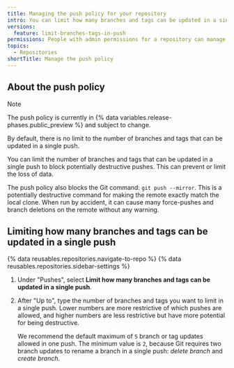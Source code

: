 ```yaml
---
title: Managing the push policy for your repository
intro: You can limit how many branches and tags can be updated in a single push.
versions:
  feature: limit-branches-tags-in-push
permissions: People with admin permissions for a repository can manage the push policy for the repository.
topics:
  - Repositories
shortTitle: Manage the push policy
---
```


## About the push policy

> [!NOTE]
> The push policy is currently in {% data variables.release-phases.public_preview %} and subject to change.

By default, there is no limit to the number of branches and tags that can be updated in a single push.

You can limit the number of branches and tags that can be updated in a single push to block potentially destructive pushes. This can prevent or limit the loss of data.

The push policy also blocks the Git command: `git push --mirror`. This is a potentially destructive command for making the remote exactly match the local clone. When run by accident, it can cause many force-pushes and branch deletions on the remote without any warning.

## Limiting how many branches and tags can be updated in a single push

{% data reusables.repositories.navigate-to-repo %}
{% data reusables.repositories.sidebar-settings %}
1. Under "Pushes", select **Limit how many branches and tags can be updated in a single push**.
1. After "Up to", type the number of branches and tags you want to limit in a single push. Lower numbers are more restrictive of which pushes are allowed, and higher numbers are less restrictive but have more potential for being destructive.

   We recommend the default maximum of `5` branch or tag updates allowed in one push. The minimum value is `2`, because Git requires two branch updates to rename a branch in a single push: _delete branch_ and _create branch_.
